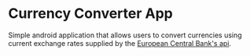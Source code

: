 # Currency Converter App
Simple android application that allows users to convert currencies using current exchange rates supplied by the [European Central Bank's api](https://exchangeratesapi.io/).
